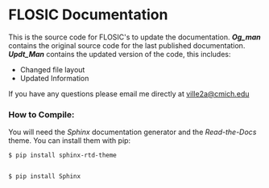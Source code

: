 FLOSIC Documentation
====================

This is the source code for FLOSIC's to update the documentation.
***Og_man*** contains the original source code for the last published documentation.
***Updt_Man*** contains the updated version of the code, this includes:
- Changed file layout
- Updated Information



If you have any questions please email me directly at ville2a@cmich.edu

### How to Compile:

You will need the *Sphinx* documentation generator and the *Read-the-Docs* theme. You can install them with pip:

    
    $ pip install sphinx-rtd-theme

   
    $ pip install Sphinx
